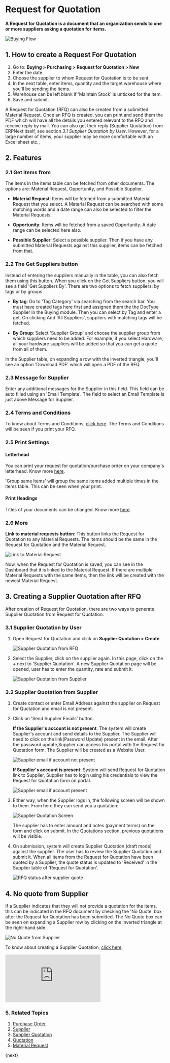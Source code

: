 <!-- add-breadcrumbs -->
# Request for Quotation

**A Request for Quotation is a document that an organization sends to one or more suppliers asking a quotation for items.**

![Buying Flow](/docs/assets/img/buying/buying_flow_rfq.png)

## 1. How to create a Request For Quotation
1. Go to: **Buying > Purchasing > Request for Quotation > New**
2. Enter the date.
3. Choose the supplier to whom Request for Quotation is to be sent.
4. In the next table, enter items, quantity and the target warehouse where you'll be sending the items.
1. Warehouse can be left blank if 'Maintain Stock' is unticked for the item.
5. Save and submit.

A Request for Quotation (RFQ) can also be created from a submitted Material Request. Once an RFQ is created, you can print and send them the PDF which will have all the details you entered relevant to the RFQ and receive reply by mail. You can also get their reply (Supplier Quotation) from ERPNext itself, see section _3.1 Supplier Quotation by User_. However, for a large number of items, your supplier may be more comfortable with an Excel sheet etc.,

## 2. Features

### 2.1 Get items from
The items in the items table can be fetched from other documents. The options are: Material Request, Opportunity, and Possible Supplier.

* **Material Request**: Items will be fetched from a submitted Material Request that you select. A Material Request can be searched with some matching words and a date range can also be selected to filter the Material Requests.

* **Opportunity**: Items will be fetched from a saved Opportunity. A date range can be selected here also.

* **Possible Supplier**: Select a possible supplier. Then if you have any submitted Material Requests against this supplier, items can be fetched from that.

### 2.2 The Get Suppliers button
Instead of entering the suppliers manually in the table, you can also fetch them using this button. When you click on the Get Suppliers button, you will see a field 'Get Suppliers By'. There are two options to fetch suppliers: by tags or by groups. 

* **By tag**: Go to 'Tag Category' via searching from the search bar. You must have created tags here first and assigned them the the DocType Supplier in the Buying module. Then you can select by Tag and enter a get. On clicking Add 'All Suppliers', suppliers with matching tags will be fetched.

* **By Group**: Select 'Supplier Group' and choose the supplier group from which suppliers need to be added. For example, if you select Hardware, all your hardware suppliers will be added so that you can get a quote from all of them.

In the Supplier table, on expanding a row with the inverted triangle, you'll see an option 'Download PDF' which will open a PDF of the RFQ.

### 2.3 Message for Supplier
Enter any additional messages for the Supplier in this field. This field can be auto filled using an 'Email Template'. The field to select an Email Template is just above Message for Supplier.

### 2.4 Terms and Conditions
To know about Terms and Conditions, [click here](/docs/user/manual/en/selling/articles/terms-and-conditions).
The Terms and Conditions will be seen if you print your RFQ.

### 2.5 Print Settings
#### Letterhead
You can print your request for quotation/purchase order on your company's letterhead. Know more [here](/docs/user/manual/en/setting-up/print/letter-head).

'Group same items' will group the same items added multiple times in the items table. This can be seen when your print.

#### Print Headings
Titles of your documents can be changed. Know more [here](/docs/user/manual/en/setting-up/print/print-headings).

### 2.6 More

**Link to material requests button**: This button links the Request for Quotation to any Material Requests. The items should be the same in the Request for Quotation and the Material Request.

![Link to Material Request]({{docs_base_url}}/assets/img/buying/link-to-material-request.png)

Now, when the Request for Quotation is saved, you can see in the Dashboard that it is linked to the Material Request.
If there are multiple Material Requests with the same items, then the link will be created with the newest Material Request.

## 3. Creating a Supplier Quotation after RFQ
After creation of Request for Quotation, there are two ways to generate Supplier Quotation from Request for Quotation.

### 3.1 Supplier Quotation by User

1. Open Request for Quotation and click on **Supplier Quotation > Create**.

    ![Supplier Quotation from RFQ]({{docs_base_url}}/assets/img/buying/make-supplier-quotation-from-rfq.png)

2. Select the Supplier, click on the supplier again. In this page, click on the + next to 'Supplier Quotation'. A new Supplier Quotation page will be opened, user has to enter the quantity, rate and submit it.

    ![Supplier Quotation from Supplier]({{docs_base_url}}/assets/img/buying/supplier-quotation-from-sup.png)
    
### 3.2 Supplier Quotation from Supplier

1. Create contact or enter Email Address against the supplier on Request for Quotation and email is not present.

2. Click on 'Send Supplier Emails' button.

    **If the Supplier's account is not present**: The system will create Supplier's account and send details to the Supplier. The Supplier will need to click on the link(Password Update) present in the email. After the password update,Supplier can access his portal with the Request for Quotation form. The Supplier will be created as a Website User.

    ![Supplier email if account not present]({{docs_base_url}}/assets/img/buying/supplier-password-update-link.png)

    
    **If Supplier's account is present**: System will send Request for Quotation link to Supplier, Supplier has to login using his credentials to view the Request for Quotation form on portal. 

    ![Supplier email if account present]({{docs_base_url}}/assets/img/buying/send-rfq-link.png)

3. Either way, when the Supplier logs in, the following screen will be shown to them. From here they can send you a quotation:

    ![Supplier Quotation Screen]({{docs_base_url}}/assets/img/buying/rfq-supplier-quotation.png)

    The supplier has to enter amount and notes (payment terms) on the form and click on submit. In the Quotations section, previous quotations will be visible.

4. On submission, system will create Supplier Quotation (draft mode) against the supplier. The user has to review the Supplier Quotation and submit it. When all items from the Request for Quotation have been quoted by a Supplier, the quote status is updated to 'Received' in the Supplier table of 'Request for Quotation'.

    ![RFQ status after supplier quote]({{docs_base_url}}/assets/img/buying/rfq-supplier-quoted.png)

## 4. No quote from Supplier

If a Supplier indicates that they will not provide a quotation for the items, this can be indicated in the RFQ document by checking the 'No Quote' box after the Request for Quotation has been submitted. The No Quote box can be seen on expanding a Supplier row by clicking on the inverted triangle at the right-hand side.

![No Quote from Supplier]({{docs_base_url}}/assets/img/buying/no-quote-supplier.png)

To know about creating a Supplier Quotation, [click here](/docs/user/manual/en/buying/supplier-quotation).

<div class="embed-container">
    <iframe src="https://www.youtube.com/embed/q85GFvWfZGI?rel=0" frameborder="0" allow="autoplay; encrypted-media" allowfullscreen>
    </iframe>
</div>


### 5. Related Topics
1. [Purchase Order](/docs/user/manual/en/buying/purchase-order)
1. [Supplier](/docs/user/manual/en/buying/supplier)
1. [Supplier Quotation](/docs/user/manual/en/buying/supplier-quotation)
1. [Quotation](/docs/user/manual/en/selling/quotation)
1. [Material Request](/docs/user/manual/en/stock/material-request)

{next}